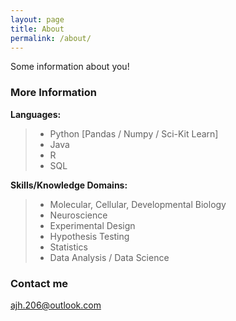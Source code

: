 ```yaml
---
layout: page
title: About
permalink: /about/
---
```


Some information about you!

### More Information

**Languages:**
>- Python [Pandas / Numpy / Sci-Kit Learn]
>- Java
>- R
>- SQL

**Skills/Knowledge Domains:**
>- Molecular, Cellular, Developmental Biology
>- Neuroscience
>- Experimental Design
>- Hypothesis Testing
>- Statistics
>- Data Analysis / Data Science

### Contact me

[ajh.206@outlook.com](mailto:email@domain.com)

